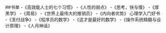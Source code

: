 ##书单
-《高效能人士的七个习惯》
-《人性的弱点》
-《思考，快与慢》
-《厚黑学》
-《周易》
-《世界上最伟大的推销员》
-《内向者优势》 心理学入门好书
-《支付战争》
-《程序员的数学》
-《这才是最好的数学》
-《操作系统精髓与设计原理》
-《人月神话》
